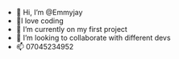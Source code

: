 - 👋 Hi, I’m @Emmyjay
- 👀I love coding 
- 🌱 I’m currently on my first project 
- 💞️ I’m looking to collaborate with different devs
- 📫 07045234952